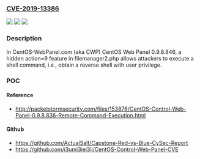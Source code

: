 ### [CVE-2019-13386](https://cve.mitre.org/cgi-bin/cvename.cgi?name=CVE-2019-13386)
![](https://img.shields.io/static/v1?label=Product&message=n%2Fa&color=blue)
![](https://img.shields.io/static/v1?label=Version&message=n%2Fa&color=blue)
![](https://img.shields.io/static/v1?label=Vulnerability&message=n%2Fa&color=brighgreen)

### Description

In CentOS-WebPanel.com (aka CWP) CentOS Web Panel 0.9.8.846, a hidden action=9 feature in filemanager2.php allows attackers to execute a shell command, i.e., obtain a reverse shell with user privilege.

### POC

#### Reference
- http://packetstormsecurity.com/files/153876/CentOS-Control-Web-Panel-0.9.8.836-Remote-Command-Execution.html

#### Github
- https://github.com/ActualSalt/Capstone-Red-vs-Blue-CySec-Report
- https://github.com/i3umi3iei3ii/CentOS-Control-Web-Panel-CVE

